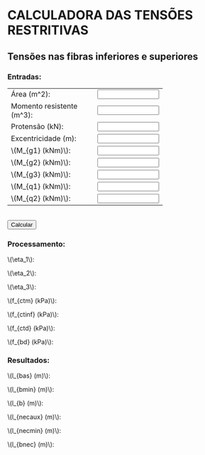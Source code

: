 <html lang = "pt-BR">
  	<head>
		<title>Concreto Protendido-Diagrama de Magnel</title>
		<style>
			.entradas{
				width: 350px;
			}
			.entradas select{
				width: 100.00%;
			}
			.entradas input{
				width: 100.00%;
			}
		</style>
		<script src = "https://polyfill.io/v3/polyfill.min.js?features=es6"></script>
		<script id = "MathJax-script" async src = "https://cdn.jsdelivr.net/npm/mathjax@3/es5/tex-mml-chtml.js"></script>
  	</head>
  	<body>
		<h1><b>CALCULADORA DAS TENSÕES RESTRITIVAS</b></h1>
			<h2><b>Tensões nas fibras inferiores e superiores</b></h2>
				<div class = 'entradas'>
				<h3>Entradas:</h3>
					<table>
						<tr>
							<td>Área (m^2):</td>
							<td><input type = "number" id = "e_{p}" size = "40"> <br></td>
							    </select>
							</td>
						</tr>
						<tr>
							<td>Momento resistente (m^3):</td>
							<td><input type = "number" id = "e_{p}" size = "40"> <br></td>
								</select>
							</td>
						</tr>
						<tr>
							<td>Protensão (kN):</td>
							<td><input type = "number" id = "e_{p}" size = "40"> <br></td>
								</select>
							</td>
						</tr>
                        <tr>
							<td>Excentricidade (m):</</td>
							<td><input type = "number" id = "e_{p}" size = "40"> <br></td>
								</select>
							</td>
						</tr>
						<tr>
							<td>\(M_{g1} (kNm)\):</td>
							<td><input type = "number" id = "f_ck" size = "40"> <br></td>
                            	</select>
						</tr>
						<tr>
							<td>\(M_{g2} (kNm)\):</td>
							<td><input type = "number" id = "f_yk" size = "40"> <br></td>
                            	</select>
						</tr>
                        <tr>
							<td>\(M_{g3} (kNm)\):</td>
							<td><input type = "number" id = "f_yk" size = "40"> <br></td>
                            	</select>
						</tr>
                        <tr>
							<td>\(M_{q1} (kNm)\):</td>
							<td><input type = "number" id = "f_yk" size = "40"> <br></td>
                            	</select>
						</tr>
                        <tr>
							<td>\(M_{q2} (kNm)\):</td>
							<td><input type = "number" id = "f_yk" size = "40"> <br></td>
                            	</select>
						</tr>
					</table>
				</div>
					<br>
					<button id = 'calcular'>Calcular</button>
				<h3>Processamento:</h3>	
					<p>\(\eta_1\):</p>
					<p id = "n_1"></p>
					<p>\(\eta_2\):</p>
					<p id = "n_2"></p>	
					<p>\(\eta_3\):</p>
					<p id = "n_3"></p>
					<p>\(f_{ctm} (kPa)\):</p>
					<p id = "f_ctm"></p>
					<p>\(f_{ctinf} (kPa)\):</p>
					<p id = "f_ctinf"></p>
					<p>\(f_{ctd} (kPa)\):</p>
					<p id = "f_ctd"></p>
					<p>\(f_{bd} (kPa)\):</p>
					<p id = "f_bd"></p>
				<h3>Resultados:</h3>
					<p>\(l_{bas} (m)\):</p>
					<p id = "l_bas"></p>
					<p>\(l_{bmin} (m)\):</p>
					<p id = "l_bmin"></p>	
					<p>\(l_{b} (m)\):</p>
					<p id = "l_b"></p>
					<p>\(l_{necaux} (m)\):</p>
					<p id = "l_necaux"></p>
					<p>\(l_{necmin} (m)\):</p>
					<p id = "l_necmin"></p>
					<p>\(l_{bnec} (m)\):</p>
					<p id = "l_bnec"></p>
	<script>
		function ANCORAGEM() {	
			/*
			Esta função determina o comprimento de ancoragem de uma barra de aço em concreto.
			*/
			const NORMA = document.getElementById("norma").value;
			const ETA_1 = document.getElementById("tipo_1").value;
			const ETA_2 = document.getElementById("tipo_2").value;
			var F_CK = document.getElementById("f_ck").value;
			const F_YK = document.getElementById("f_yk").value;
			var BIT = document.getElementById("bitola").value;
			const AS_CALC = document.getElementById("a_calc").value;
			const AS_EF = document.getElementById("a_efet").value;
			const ALPHA_AUX = document.getElementById("gancho").value;

			// Cálculo do comprimento de ancoragem conforme item 9.3.2.1 da NBR 6118 (2014)
			if (NORMA == 'NBR 6118') {
				// Cálculo do fator η_1 
				if (ETA_1 == 'LISA') {
					N_1 = 1;
				} else if (ETA_1 == 'ENTALHADA') {
					N_1 = 1.40;
				} else if (ETA_1 == 'NERVURADA') {
					N_1 = 2.25;
				}
				//Cálculo do fator η_2
				if (ETA_2 == 'BOA') {
					N_2 = 1.00;
				} else if (ETA_2 == 'MA') {
					N_2 = 0.70;
				}
				//Cálculo do fator η_3
				BIT *= 1000;                 //Conversão m para mm
				if (BIT <= 32) {
					N_3 = 1.00;
				} else if (BIT > 32) {
					N_3 = (132 - BIT) / 100;
				}
				BIT /= 1000;                 //Conversão mm para m

				// Resistência de cálculo do concreto à tração direta (f_ctd)
				F_CK /= 1000;                // Conversão kPa para MPa 
				if (F_CK <= 50) {
					F_CTM = 0.3 * Math.pow(F_CK, (2 / 3));
				} else if (F_CK > 50) {
					F_CTM = 2.12 * Math.log(1 + 0.11 * F_CK);
				}
				F_CTM *= 1000;               // Conversão MPa para kPa 
				F_CTKINF = 0.70 * F_CTM;
				GAMMA_C = 1.40;
				F_CTD = F_CTKINF / GAMMA_C;
				F_CK *= 1000;                // Conversão MPa para kPa 
				
				// Resistência de aderência de cálculo(f_bd)
				F_BD = N_1 * N_2 * N_3 * F_CTD;
				
				// Comprimento de ancoragem básico (l_b)
				F_YD = F_YK / 1.15;
				L_BAUX = (BIT / 4) * (F_YD / F_BD);
				L_BMIN = 25 * BIT;
				L_B = Math.max(L_BAUX, L_BMIN);

				// Comprimento de ancoragem necessário (l_bnec)
				if (ALPHA_AUX == 'SIM') {
					ALPHA = 0.70;
				} else  if (ALPHA_AUX == 'NÃO') {
					ALPHA = 1.00;
				}
				L_BNECAUX = ALPHA * L_B *(AS_CALC / AS_EF);

				// Comprimento de ancoragem mínimo (l_cnecmin)
				L_BNECMIN1 = 0.3 * L_B;
				L_BNECMIN2 = 10 * BIT;
				L_BNECMIN3 = 0.10;
				L_BNECMIN = Math.max(L_BNECMIN1, L_BNECMIN2, L_BNECMIN3);

				// Comprimento de ancoragem utilizado (L_BNEC)
				L_BNEC = Math.max(L_BNECMIN, L_BNECAUX);
				
				// Processamento
				document.querySelector('#n_1').textContent = N_1;
				document.querySelector('#n_2').textContent = N_2;
				document.querySelector('#n_3').textContent = N_3;
				document.querySelector('#f_ctm').textContent = F_CTM;
				document.querySelector('#f_ctinf').textContent = F_CTKINF;
				document.querySelector('#f_ctd').textContent = F_CTD;
				document.querySelector('#f_bd').textContent = F_BD;
				
				// Resultado final
				document.querySelector('#l_bas').textContent = L_BAUX;
				document.querySelector('#l_bmin').textContent = L_BMIN;
				document.querySelector('#l_b').textContent = L_B;
				document.querySelector('#l_necaux').textContent = L_BNECAUX;
				document.querySelector('#l_necmin').textContent = L_BNECMIN;
				document.querySelector('#l_bnec').textContent = L_BNEC;
			}
		}

		// Função de chamada do clique do botão
		const PROCESSAR = document.getElementById("calcular");
		PROCESSAR.addEventListener('click', ANCORAGEM);
	</script>
  </body>
</html>